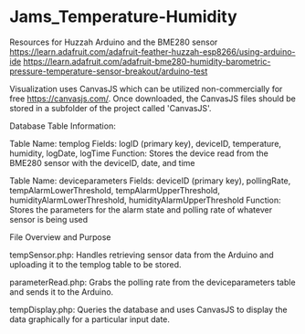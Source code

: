 # Jams_Temperature-Humidity

Resources for Huzzah Arduino and the BME280 sensor
https://learn.adafruit.com/adafruit-feather-huzzah-esp8266/using-arduino-ide
https://learn.adafruit.com/adafruit-bme280-humidity-barometric-pressure-temperature-sensor-breakout/arduino-test

Visualization uses CanvasJS which can be utilized non-commercially for free
https://canvasjs.com/. Once downloaded, the CanvasJS files should be stored in a subfolder of the project called 'CanvasJS'.

Database Table Information:

Table Name: templog
Fields: logID (primary key), deviceID, temperature, humidity, logDate, logTime
Function: Stores the device read from the BME280 sensor with the deviceID, date, and time

Table Name: deviceparameters
Fields: deviceID (primary key), pollingRate, tempAlarmLowerThreshold, tempAlarmUpperThreshold, humidityAlarmLowerThreshold, humidityAlarmUpperThreshold
Function: Stores the parameters for the alarm state and polling rate of whatever sensor is being used

File Overview and Purpose

tempSensor.php: Handles retrieving sensor data from the Arduino and uploading it to the templog table to be stored.

parameterRead.php: Grabs the polling rate from the deviceparameters table and sends it to the Arduino.

tempDisplay.php: Queries the database and uses CanvasJS to display the data graphically for a particular input date.
